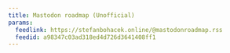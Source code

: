 ```yaml
---
title: Mastodon roadmap (Unofficial)
params:
  feedlink: https://stefanbohacek.online/@mastodonroadmap.rss
  feedid: a98347c03ad318ed4d726d3641408ff1
---
```

